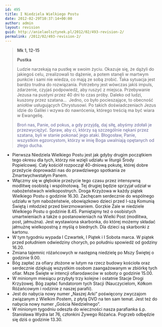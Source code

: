 ```yaml
---
id: 495
title: I Niedziela Wielkiego Postu
date: 2012-02-29T10:37:14+00:00
author: admin
layout: revision
guid: http://anielaolsztynek.pl/2012/02/493-revision-2/
permalink: /2012/02/493-revision-2/
---
```

> **Mk 1, 12-15**
> 
> **Pustka**
> 
> Ludzie narzekają na pustkę w swoim życiu. Okazuje się, że dążyli do jakiegoś celu, zrealizowali to dążenie, a potem stanęli w martwym punkcie i sami nie wiedza, co mają ze sobą zrobić. Taka sytuacja jest bardzo trudna do rozwiązania. Potrzebny jest wówczas jakiś impuls, zdarzenie, czyjaś podpowiedź, aby ruszyć z miejsca. Przebywanie Jezusa na pustyni przez 40 dni to czas próby. Daleko od ludzi, kuszony przez szatana&#8230;  Jedno, co było pocieszające, to obecność aniołów usługujących Chrystusowi. Po takich doświadczeniach Jezus idzie do Galilei i wzywa do nawrócenia, którego treścią ma być wiara w Ewangelię.
> 
> <span style="color: #666699;">Broń nas, Panie, od pokus, a gdy przyjdą, daj siłę, abyśmy zdołali je przezwyciężyć. Spraw, aby ci, którzy są szczególnie nękani przez szatana, byli w stanie pokonać jego ataki. Błogosław, Panie, wszystkim egzorcystom, którzy w imię Boga uwalniają opętanych od złego ducha.</span>

  * Pierwsza Niedziela Wielkiego Postu jest jak gdyby drugim początkiem tego okresu dla tych, którzy nie wzięli udziału w liturgii Środy Popielcowej. Cały kościół rozpoczął 40-dniową pokutę, której dobre przeżycie doprowadzi nas do prawdziwego spotkania ze Zmartwychwstałym Panem.
  * Włączmy się w głębokie przeżycie tego czasu przez intensywną modlitwę osobistą i wspólnotową. Tej drugiej będzie sprzyjał udział w nabożeństwach wielkopostnych. Droga Krzyżowa w każdy piątek Wielkiego Postu o godzinie 16.30. Zachęcam serdecznie do wspólnego udziału w tym nabożeństwie, obowiązkowo dzieci przed I-szą Komunią Świętą i młodzież przed bierzmowaniem. Gorzkie Żale w niedziele Wielkiego Postu o godzinie 8.45. Pamiętajmy też o osobistych umartwieniach a także o postanowieniach na Wielki Post (modlitwa, post, jałmużna). Jest wystawiona skarbonka, do której możemy składać jałmużnę wielkopostną z myślą o biednych. Dla dzieci są skarbonki z kartonu.
  * W tym tygodniu wypada I Czwartek, I Piątek i I Sobota marca. W piątek przed południem odwiedziny chorych, po południu spowiedź od godziny 16.20.
  * Zmiana tajemnic różańcowych w następną niedzielę po Mszy Świętej o godzinie 9.00.
  * Bóg zapłać za ofiary złożone w lutym na rzecz budowy kościoła oraz serdecznie dziękuję wszystkim osobom zaangażowanym w zbiórkę tych ofiar. Msze Święte w intencji ofiarodawców w soboty o godzinie 15.00.
  * W minionym miesiącu przybyły trzy kolejne i ostatnie Stacje Drogi Krzyżowej. Bóg zapłać fundatorom tych Stacji (Nauczycielom, Kółkom Różańcowym i rodzinie z naszej parafii).
  * Jest do nabycia nowy numer &#8222;Naszej Arki&#8221; poświęcony zwyczajom związanym z Wielkim Postem, z płytą DVD na ten sam temat. Jest też do nabycia nowy numer &#8222;Gościa Niedzielnego&#8221;.
  * W minionym tygodniu odeszła do wieczności nasza parafianka ś.p. Stanisława Wydra lat 76, członkini Żywego Różańca. Pogrzeb odbędzie się dziś o godzinie 13.30.

<span style="color: #666699;"><br /> </span>